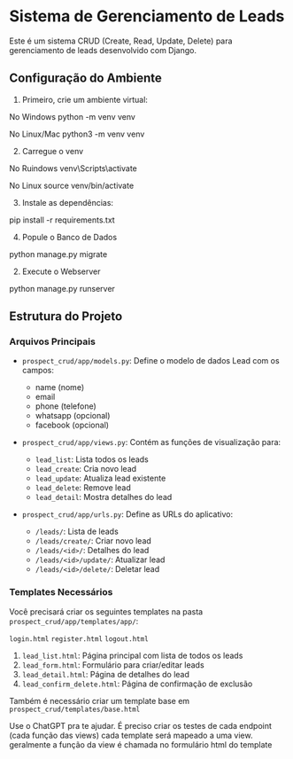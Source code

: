 # Sistema de Gerenciamento de Leads

Este é um sistema CRUD (Create, Read, Update, Delete) para gerenciamento de leads desenvolvido com Django.

## Configuração do Ambiente

1. Primeiro, crie um ambiente virtual: 

No Windows
python -m venv venv

No Linux/Mac
python3 -m venv venv

2. Carregue o venv

No Ruindows
venv\Scripts\activate

No Linux
source venv/bin/activate

3. Instale as dependências:

pip install -r requirements.txt

4. Popule o Banco de Dados

python manage.py migrate

2. Execute o Webserver

python manage.py runserver




## Estrutura do Projeto

### Arquivos Principais

- `prospect_crud/app/models.py`: Define o modelo de dados Lead com os campos:
  - name (nome)
  - email
  - phone (telefone)
  - whatsapp (opcional)
  - facebook (opcional)

- `prospect_crud/app/views.py`: Contém as funções de visualização para:
  - `lead_list`: Lista todos os leads
  - `lead_create`: Cria novo lead
  - `lead_update`: Atualiza lead existente
  - `lead_delete`: Remove lead
  - `lead_detail`: Mostra detalhes do lead

- `prospect_crud/app/urls.py`: Define as URLs do aplicativo:
  - `/leads/`: Lista de leads
  - `/leads/create/`: Criar novo lead
  - `/leads/<id>/`: Detalhes do lead
  - `/leads/<id>/update/`: Atualizar lead
  - `/leads/<id>/delete/`: Deletar lead

### Templates Necessários

Você precisará criar os seguintes templates na pasta `prospect_crud/app/templates/app/`:

`login.html`
`register.html`
`logout.html`

1. `lead_list.html`: Página principal com lista de todos os leads
2. `lead_form.html`: Formulário para criar/editar leads
3. `lead_detail.html`: Página de detalhes do lead
4. `lead_confirm_delete.html`: Página de confirmação de exclusão

Também é necessário criar um template base em `prospect_crud/templates/base.html`

Use o ChatGPT pra te ajudar. É preciso criar os testes de cada endpoint (cada função das views) 
cada template será mapeado a uma view. geralmente a função da view é chamada no formulário html do template

